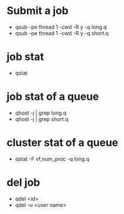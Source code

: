 # Submit a job
- qsub -pe thread 1 -cwd -R y -q long.q
- qsub -pe thread 1 -cwd -R y -q short.q
# job stat
- qstat
# job stat of a queue
- qhost -j | grep long.q
- qhost -j | grep short.q
# cluster stat of a queue
- qstat -F vf,num_proc -q long.q
# del job
- qdel \<id\>
- qdel -u \<user name\>
